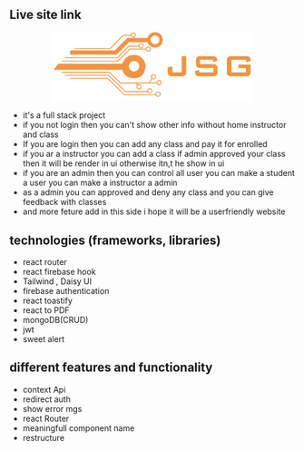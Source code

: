 ## Live site link

<p align="center">
  
  <img src="./src/assets/pngwing.com.png" width="350" alt="accessibility text">
</p>



- it's a full stack project
- if you not login then you can't show other info without home instructor and class
- If you are login then you can add any class and pay it for enrolled
- if you ar a instructor you can add a class if admin approved your class then it will be render in ui otherwise itn,t he show in ui
- if you are an admin then you can control all user you can make a student a user you can make a instructor a admin
- as a admin you can approved and deny any class and you can give feedback with classes
- and more feture add in this side i hope it will be a userfriendly website

## technologies (frameworks, libraries)

- react router
- react firebase hook
- Tailwind , Daisy UI
- firebase authentication
- react toastify
- react to PDF
- mongoDB(CRUD)
- jwt
- sweet alert

## different features and functionality

- context Api
- redirect auth
- show error mgs
- react Router
- meaningfull component name
- restructure
